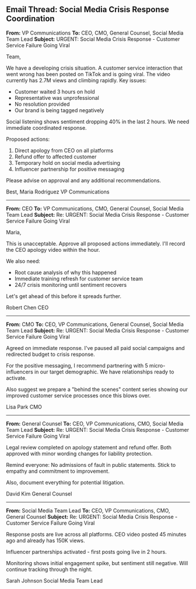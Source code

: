 ## Email Thread: Social Media Crisis Response Coordination

**From:** VP Communications
**To:** CEO, CMO, General Counsel, Social Media Team Lead
**Subject:** URGENT: Social Media Crisis Response - Customer Service Failure Going Viral

Team,

We have a developing crisis situation. A customer service interaction that went wrong has been posted on TikTok and is going viral. The video currently has 2.7M views and climbing rapidly. Key issues:

- Customer waited 3 hours on hold
- Representative was unprofessional
- No resolution provided
- Our brand is being tagged negatively

Social listening shows sentiment dropping 40% in the last 2 hours. We need immediate coordinated response.

Proposed actions:
1. Direct apology from CEO on all platforms
2. Refund offer to affected customer
3. Temporary hold on social media advertising
4. Influencer partnership for positive messaging

Please advise on approval and any additional recommendations.

Best,
Maria Rodriguez
VP Communications

---

**From:** CEO
**To:** VP Communications, CMO, General Counsel, Social Media Team Lead
**Subject:** Re: URGENT: Social Media Crisis Response - Customer Service Failure Going Viral

Maria,

This is unacceptable. Approve all proposed actions immediately. I'll record the CEO apology video within the hour.

We also need:
- Root cause analysis of why this happened
- Immediate training refresh for customer service team
- 24/7 crisis monitoring until sentiment recovers

Let's get ahead of this before it spreads further.

Robert Chen
CEO

---

**From:** CMO
**To:** CEO, VP Communications, General Counsel, Social Media Team Lead
**Subject:** Re: URGENT: Social Media Crisis Response - Customer Service Failure Going Viral

Agreed on immediate response. I've paused all paid social campaigns and redirected budget to crisis response.

For the positive messaging, I recommend partnering with 5 micro-influencers in our target demographic. We have relationships ready to activate.

Also suggest we prepare a "behind the scenes" content series showing our improved customer service processes once this blows over.

Lisa Park
CMO

---

**From:** General Counsel
**To:** CEO, VP Communications, CMO, Social Media Team Lead
**Subject:** Re: URGENT: Social Media Crisis Response - Customer Service Failure Going Viral

Legal review completed on apology statement and refund offer. Both approved with minor wording changes for liability protection.

Remind everyone: No admissions of fault in public statements. Stick to empathy and commitment to improvement.

Also, document everything for potential litigation.

David Kim
General Counsel

---

**From:** Social Media Team Lead
**To:** CEO, VP Communications, CMO, General Counsel
**Subject:** Re: URGENT: Social Media Crisis Response - Customer Service Failure Going Viral

Response posts are live across all platforms. CEO video posted 45 minutes ago and already has 150K views.

Influencer partnerships activated - first posts going live in 2 hours.

Monitoring shows initial engagement spike, but sentiment still negative. Will continue tracking through the night.

Sarah Johnson
Social Media Team Lead
